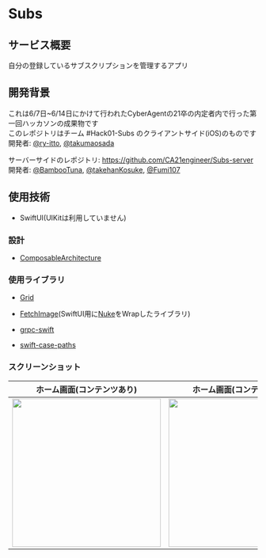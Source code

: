# Subs

## サービス概要

自分の登録しているサブスクリプションを管理するアプリ

## 開発背景

これは6/7日~6/14日にかけて行われたCyberAgentの21卒の内定者内で行った第一回ハッカソンの成果物です  
このレポジトリはチーム #Hack01-Subs のクライアントサイド(iOS)のものです  
開発者: [@ry-itto](https://github.com/ry-itto), [@takumaosada](https://github.com/takumaosada)

サーバーサイドのレポジトリ: https://github.com/CA21engineer/Subs-server  
開発者: [@BambooTuna](https://github.com/BambooTuna), [@takehanKosuke](https://github.com/takehanKosuke), [@Fumi107](https://github.com/Fumi107)

## 使用技術

- SwiftUI(UIKitは利用していません)

### 設計

- [ComposableArchitecture](https://github.com/pointfreeco/swift-composable-architecture)

### 使用ライブラリ

- [Grid](https://github.com/spacenation/swiftui-grid)

- [FetchImage](https://github.com/kean/FetchImage)(SwiftUI用に[Nuke](https://github.com/kean/FetchImage)をWrapしたライブラリ)
 
- [grpc-swift](https://github.com/grpc/grpc-swift)

- [swift-case-paths](https://github.com/pointfreeco/swift-case-paths)

### スクリーンショット

|ホーム画面(コンテンツあり)|ホーム画面(コンテンツなし)|メニュー画面(For You)|メニュー画面(人気)|サブスクリプション詳細|オンボーディング|
|:--:|:--:|:--:|:--:|:--:|:--:|
|<img src="" width="300">|<img src="" width="300">|<img src="" width="300">|<img src="" width="300">|<img src="" width="300">|<img src="" width="300">|
